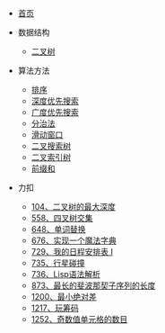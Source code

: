 * [首页](home.md)
* 数据结构
    * [二叉树](datastruct/bTree.md)

* 算法方法
    * [排序](method/sort.md)
    * [深度优先搜索](method/dfs.md)
    * [广度优先搜索](method/bfs.md)
    * [分治法](method/dac.md)
    * [滑动窗口](method/window.md)
    * [二叉搜索树](method/bst.md)
    * [二叉索引树](method/bit.md)
    * [前缀和](method/ps.md)

* 力扣
    * [104、二叉树的最大深度](leetcode/104二叉树的最大深度_readme.md)
    * [558、四叉树交集](leetcode/558四叉树交集_readme.md)
    * [648、单词替换](leetcode/648单词替换_readme.md)
    * [676、实现一个魔法字典](leetcode/676实现一个魔法字典_readme.md)
    * [729、我的日程安排表 I](leetcode/729我的日程安排表I_readme.md)
    * [735、行星碰撞](leetcode/735行星碰撞_readme.md)
    * [736、Lisp语法解析](leetcode/736Lisp语法解析_readme.md)
    * [873、最长的斐波那契子序列的长度](leetcode/873最长的斐波那契子序列的长度_readme.md)
    * [1200、最小绝对差](leetcode/1200最小绝对差_readme.md)
    * [1217、玩筹码](leetcode/1217玩筹码_readme.md)
    * [1252、奇数值单元格的数目](leetcode/1252奇数值单元格的数目_readme.md)
